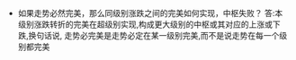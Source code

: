 * 如果走势必然完美，那么同级别涨跌之间的完美如何实现，中枢失败？
答:本级别涨跌转折的完美在超级别实现,构成更大级别的中枢或其对应的上涨或下跌,换句话说, 走势必完美是走势必定在某一级别完美,而不是说走势在每一个级别都完美
